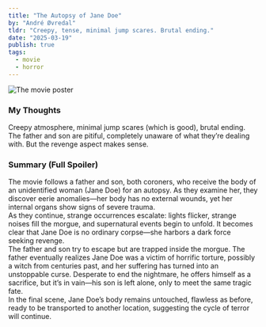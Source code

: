 ```yaml
---
title: "The Autopsy of Jane Doe"
by: "André Øvredal"
tldr: "Creepy, tense, minimal jump scares. Brutal ending."
date: "2025-03-19"
publish: true
tags:
  - movie
  - horror
---
```


![The movie poster](/posts/2025-0319-the-autopsy-of-jane-doe.webp)

### My Thoughts  
Creepy atmosphere, minimal jump scares (which is good), brutal ending. The father and son are pitiful, completely unaware of what they’re dealing with. But the revenge aspect makes sense. 
### Summary (Full Spoiler)  
The movie follows a father and son, both coroners, who receive the body of an unidentified woman (Jane Doe) for an autopsy. As they examine her, they discover eerie anomalies—her body has no external wounds, yet her internal organs show signs of severe trauma.  
As they continue, strange occurrences escalate: lights flicker, strange noises fill the morgue, and supernatural events begin to unfold. It becomes clear that Jane Doe is no ordinary corpse—she harbors a dark force seeking revenge.  
The father and son try to escape but are trapped inside the morgue. The father eventually realizes Jane Doe was a victim of horrific torture, possibly a witch from centuries past, and her suffering has turned into an unstoppable curse. Desperate to end the nightmare, he offers himself as a sacrifice, but it’s in vain—his son is left alone, only to meet the same tragic fate.  
In the final scene, Jane Doe’s body remains untouched, flawless as before, ready to be transported to another location, suggesting the cycle of terror will continue.